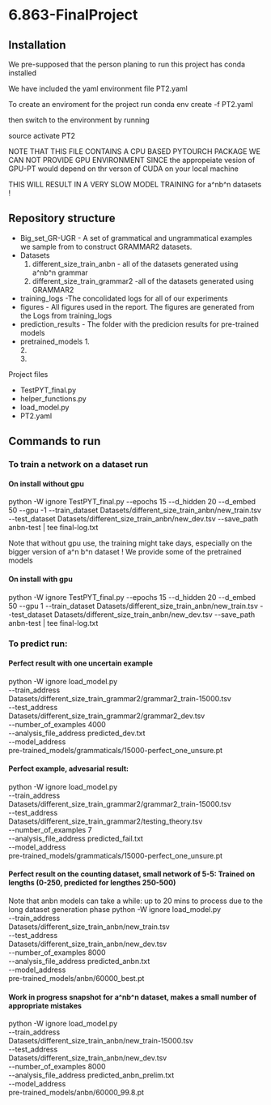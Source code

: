 # 6.863-FinalProject
## Installation 
We pre-supposed that the person planing to run this project has conda installed

We have included the yaml environment file  PT2.yaml

To create an enviroment for the project run
conda env create -f PT2.yaml

then switch to the environment by running 

source activate PT2



NOTE THAT THIS FILE CONTAINS A CPU BASED PYTOURCH PACKAGE
WE CAN NOT PROVIDE GPU ENVIRONMENT SINCE the appropeiate vesion of GPU-PT would depend on thr verson of CUDA on your local machine

THIS WILL RESULT IN A VERY SLOW MODEL TRAINING for a^nb^n datasets !

## Repository structure
* Big_set_GR-UGR  - A set of grammatical and ungrammatical examples we sample from to construct GRAMMAR2 datasets. 
* Datasets 
   1.  different_size_train_anbn  - all of the datasets generated using a^nb^n grammar
   2.  different_size_train_grammar2 -all of the datasets generated using GRAMMAR2
* training_logs -The concolidated logs for all of our experiments
* figures - All figures used in the report. The figures are generated from the Logs from training_logs  
* prediction_results - The folder with the predicion results for pre-trained models
* pretrained_models
   1.  
   2.  
   3.    
  

Project files
  * TestPYT_final.py
  * helper_functions.py
  * load_model.py
  * PT2.yaml


## Commands to run

### To train a network on a dataset run 


#### On install without gpu
python -W ignore TestPYT_final.py --epochs 15 --d_hidden 20 --d_embed 50 --gpu -1 --train_dataset Datasets/different_size_train_anbn/new_train.tsv --test_dataset Datasets/different_size_train_anbn/new_dev.tsv --save_path anbn-test  | tee final-log.txt

Note that without gpu use, the training might take days, especially on  the bigger version of a^n b^n dataset ! We provide some of the pretrained models
#### On install with gpu

python -W ignore TestPYT_final.py --epochs 15 --d_hidden 20 --d_embed 50 --gpu 1 --train_dataset Datasets/different_size_train_anbn/new_train.tsv --test_dataset Datasets/different_size_train_anbn/new_dev.tsv --save_path anbn-test  | tee final-log.txt

###  To predict run:
#### Perfect result with one uncertain example

python -W ignore  load_model.py \
--train_address \
  Datasets/different_size_train_grammar2/grammar2_train-15000.tsv \
--test_address \
  Datasets/different_size_train_grammar2/grammar2_dev.tsv \
--number_of_examples 4000 \
--analysis_file_address predicted_dev.txt \
--model_address \
  pre-trained_models/grammaticals/15000-perfect_one_unsure.pt
  
  
#### Perfect example, advesarial  result:

python -W ignore  load_model.py \
--train_address \
  Datasets/different_size_train_grammar2/grammar2_train-15000.tsv \
--test_address \
  Datasets/different_size_train_grammar2/testing_theory.tsv \
--number_of_examples 7 \
--analysis_file_address predicted_fail.txt \
--model_address \
  pre-trained_models/grammaticals/15000-perfect_one_unsure.pt
  
  
#### Perfect result on the counting dataset, small network of 5-5:  Trained on lengths (0-250, predicted  for lengthes 250-500)
  
Note that anbn models can take a while: up to 20 mins to process due to the long dataset generation phase 
  python -W ignore  load_model.py \
--train_address \
  Datasets/different_size_train_anbn/new_train.tsv \
--test_address \
  Datasets/different_size_train_anbn/new_dev.tsv \
--number_of_examples 8000 \
--analysis_file_address predicted_anbn.txt \
--model_address \
  pre-trained_models/anbn/60000_best.pt
#### Work in progress snapshot for a^nb^n dataset, makes a small number of appropriate mistakes  
  python -W ignore  load_model.py \
--train_address \
  Datasets/different_size_train_anbn/new_train-15000.tsv \
--test_address \
  Datasets/different_size_train_anbn/new_dev.tsv \
--number_of_examples 8000 \
--analysis_file_address predicted_anbn_prelim.txt \
--model_address \
  pre-trained_models/anbn/60000_99.8.pt 








